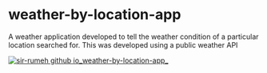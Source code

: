 # weather-by-location-app

A weather application developed to tell the weather condition of a particular location searched for.
This was developed using a public weather API

[![sir-rumeh github io_weather-by-location-app_](https://user-images.githubusercontent.com/95687544/163949666-10ce40be-b67d-4233-84ee-ce2f5907c719.png)](https://sir-rumeh.github.io/weather-by-location-app/)


